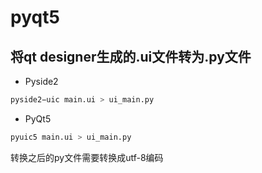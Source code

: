 # pyqt5

## 将qt designer生成的.ui文件转为.py文件
- Pyside2
```python
pyside2−uic main.ui > ui_main.py
```

- PyQt5
```python
pyuic5 main.ui > ui_main.py
```
转换之后的py文件需要转换成utf-8编码
